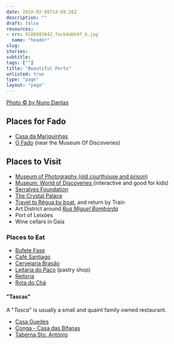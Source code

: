 ```yaml
---
date: 2018-02-08T14:04:26Z
description: ""
draft: false
resources: 
- src: 8186983642_facb4abb9f_k.jpg
  name: "header"
slug:
stories:
subtitle: 
tags: [""]
title: "Beautiful Porto"
unlisted: true
type: "page"
layout: "page"
---
```



[Photo © by Nuno Dantas](https://flic.kr/p/dtsr1o)

## Places for Fado

- [Casa da Mariquinhas](https://www.casadamariquinhas.pt/en/home/)
- [O Fado](https://ofado.com/en/) (near the Museum Of Discoveries)

## Places to Visit

- [Museum of Photography (old courthouse and prison)](http://www.cpf.pt/)
- [Museum: World of Discoveries ](https://www.worldofdiscoveries.com/) (interactive and good for kids)
- [Serralves Foundation](https://www.serralves.pt/en/)
- [The Crystal Palace](https://www.tripadvisor.com/ShowUserReviews-g189180-d546880-r124243465-Palacio_de_Cristal-Porto_Porto_District_Northern_Portugal.html)
- [Travel to Régua by boat](http://www.douroazul.com/Default.aspx?ID=1350&ProductID=PROD133026), and return by Train
- Art District around _[Rua Miguel Bombarda](https://goo.gl/maps/daAgHLukQp82)_
- Port of Leixões
- Wine cellars in Gaia

### Places to Eat

- [Bufete Fase](https://www.zomato.com/porto/bufete-fase-trindade)
- [Café Santiago](https://www.zomato.com/porto/caf%C3%A9-santiago-baixa)
- [Cervejaria Brasão](https://www.zomato.com/porto/bras%C3%A3o-cervejaria-aliados-baixa)
- [Leitaria do Paço](http://www.leitariadaquintadopaco.com/) (pastry shop)
- [Reitoria](https://www.zomato.com/porto/reitoria-baixa)
- [Rota do Chá](https://www.zomato.com/porto/rota-do-ch%C3%A1-cedofeita)

#### "Tascas"

A "_Tasca_" is usually a small and quaint family owned restaurant.

- [Casa Guedes](https://www.zomato.com/porto/casa-guedes-santo-ildefonso)
- [Conga - Casa das Bifanas](https://www.zomato.com/porto/conga-baixa)
- [Taberna Sto. António](https://www.zomato.com/porto/taberna-santo-ant%C3%B3nio-miragaia)

